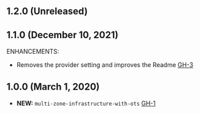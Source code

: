 ## 1.2.0 (Unreleased)
## 1.1.0 (December 10, 2021)

ENHANCEMENTS:

- Removes the provider setting and improves the Readme [GH-3](https://github.com/terraform-alicloud-modules/terraform-alicloud-multi-zone-infrastructure-with-ots/pull/3)

## 1.0.0 (March 1, 2020)

- **NEW:**  `multi-zone-infrastructure-with-ots` [GH-1]( https://github.com/terraform-alicloud-modules/terraform-alicloud-multi-zone-infrastructure-with-ots/pull/1)
